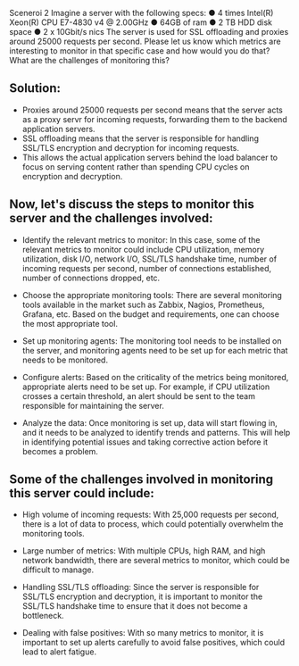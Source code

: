 Sceneroi 2
Imagine a server with the following specs:
● 4 times Intel(R) Xeon(R) CPU E7-4830 v4 @ 2.00GHz
● 64GB of ram
● 2 TB HDD disk space
● 2 x 10Gbit/s nics
The server is used for SSL offloading and proxies around 25000 requests per
second. Please let us know which metrics are interesting to monitor in that specific
case and how would you do that? What are the challenges of monitoring this?


## Solution:
- Proxies around 25000 requests per second means that the server acts as a proxy servr for incoming requests, forwarding them to the backend application servers.
- SSL offloading means that the server is responsible for handling SSL/TLS encryption and decryption for incoming requests. 
- This allows the actual application servers behind the load balancer to focus on serving content rather than spending CPU cycles on encryption and decryption.

## Now, let's discuss the steps to monitor this server and the challenges involved:

- Identify the relevant metrics to monitor: In this case, some of the relevant metrics to monitor could include CPU utilization, memory utilization, disk I/O, network I/O, SSL/TLS handshake time, number of incoming requests per second, number of connections established, number of connections dropped, etc.

- Choose the appropriate monitoring tools: There are several monitoring tools available in the market such as Zabbix, Nagios, Prometheus, Grafana, etc. Based on the budget and requirements, one can choose the most appropriate tool.

- Set up monitoring agents: The monitoring tool needs to be installed on the server, and monitoring agents need to be set up for each metric that needs to be monitored.

- Configure alerts: Based on the criticality of the metrics being monitored, appropriate alerts need to be set up. For example, if CPU utilization crosses a certain threshold, an alert should be sent to the team responsible for maintaining the server.

- Analyze the data: Once monitoring is set up, data will start flowing in, and it needs to be analyzed to identify trends and patterns. This will help in identifying potential issues and taking corrective action before it becomes a problem.

## Some of the challenges involved in monitoring this server could include:
- High volume of incoming requests: With 25,000 requests per second, there is a lot of data to process, which could potentially overwhelm the monitoring tools.

- Large number of metrics: With multiple CPUs, high RAM, and high network bandwidth, there are several metrics to monitor, which could be difficult to manage.

- Handling SSL/TLS offloading: Since the server is responsible for SSL/TLS encryption and decryption, it is important to monitor the SSL/TLS handshake time to ensure that it does not become a bottleneck.

- Dealing with false positives: With so many metrics to monitor, it is important to set up alerts carefully to avoid false positives, which could lead to alert fatigue.
